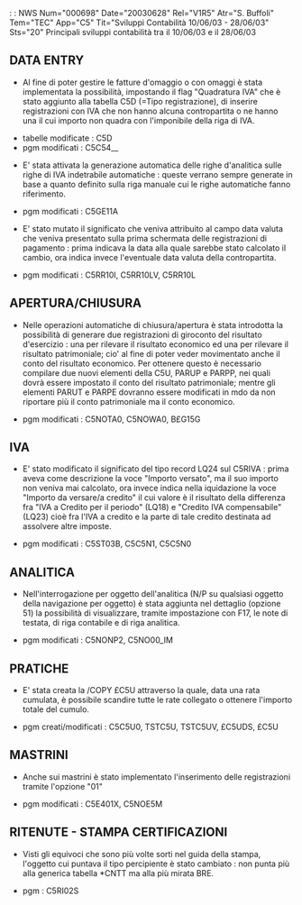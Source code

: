  :  : NWS Num="000698" Date="20030628" Rel="V1R5" Atr="S. Buffoli" Tem="TEC" App="C5" Tit="Sviluppi Contabilità 10/06/03 - 28/06/03" Sts="20"
Principali sviluppi contabilità tra il 10/06/03 e il 28/06/03

DATA ENTRY
------------------------------------
- Al fine di poter gestire le fatture d'omaggio o con omaggi è stata implementata la possibilità,
impostando il flag "Quadratura IVA" che è stato aggiunto alla tabella C5D (=Tipo registrazione), di inserire registrazioni con IVA che non hanno alcuna contropartita o ne hanno una il cui importo
non quadra con l'imponibile della riga di IVA.

* tabelle modificate :  C5D
* pgm modificati :  C5C54__

- E' stata attivata la generazione automatica delle righe d'analitica sulle righe di IVA indetrabile
automatiche :  queste verrano sempre generate in base a quanto definito sulla riga manuale cui le righe automatiche fanno riferimento.

* pgm modificati :  C5GE11A

- E' stato mutato il significato che veniva attribuito al campo data valuta che veniva presentato
sulla prima schermata delle registrazioni di pagamento :  prima indicava la data alla quale sarebbe stato calcolato il cambio, ora indica invece l'eventuale data valuta della contropartita.

* pgm modificati :  C5RR10I, C5RR10LV, C5RR10L

APERTURA/CHIUSURA
--------------------------------
- Nelle operazioni automatiche di chiusura/apertura è stata introdotta la possibilità di generare
due registrazioni di giroconto del risultato d'esercizio :  una per rilevare il risultato economico ed una per rilevare il risultato patrimoniale; cio' al fine di poter veder movimentato anche il conto del risultato economico. Per ottenere questo è necessario compilare due nuovi elementi della
C5U, PARUP e PARPP, nei quali dovrà essere impostato il conto del risultato patrimoniale; mentre gli elementi PARUT e PARPE dovranno essere modificati in mdo da non riportare più il conto patrimoniale ma il conto economico.

* pgm modificati :  C5NOTA0, C5NOWA0, B£G15G

IVA
--------------------------
- E' stato modificato il significato del tipo record LQ24 sul C5RIVA :  prima aveva come descrizione
la voce "Importo versato", ma il suo importo non veniva mai calcolato, ora invece indica nella iquidazione la voce "Importo da versare/a credito" il cui valore è il risultato della differenza fra "IVA a Credito per il periodo" (LQ18) e "Credito IVA compensabile" (LQ23) cioè fra l'IVA a credito e la parte di tale credito destinata ad assolvere altre imposte.

* pgm modificati :  C5ST03B, C5C5N1, C5C5N0

ANALITICA
----------------------
- Nell'interrogazione per oggetto dell'analitica (N/P su qualsiasi oggetto della navigazione per
oggetto) è stata aggiunta nel dettaglio (opzione 51) la possibilità di visualizzare, tramite impostazione con F17, le note di testata, di riga contabile e di riga analitica.

* pgm modificati :  C5NONP2, C5NO00_IM

PRATICHE
--------------------------
- E' stata creata la /COPY £C5U attraverso la quale, data una rata cumulata, è possibile scandire
tutte le rate collegato o ottenere l'importo totale del cumulo.

* pgm creati/modificati :  C5C5U0, TSTC5U, TSTC5UV, £C5UDS, £C5U

MASTRINI
-----------------------------
- Anche sui mastrini è stato implementato l'inserimento delle registrazioni tramite l'opzione "01"

* pgm modificati :  C5E401X, C5NOE5M

RITENUTE - STAMPA CERTIFICAZIONI
---------------------------------------------
- Visti gli equivoci che sono più volte sorti nel guida della stampa, l'oggetto cui puntava il tipo
percipiente è stato cambiato :  non punta più alla generica tabella *CNTT ma alla più mirata BRE.

* pgm :  C5RI02S

